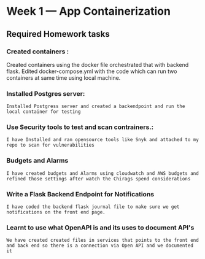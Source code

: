 # Week 1 — App Containerization

## Required Homework tasks

### Created containers :
   Created containers using the docker file orchestrated that with backend flask.
   Edited docker-compose.yml with the code which can run two containers at same time using local machine. 
   
### Installed Postgres server:   
    Installed Postgress server and created a backendpoint and run the local container for testing
    
  
### Use Security tools to test and scan contrainers.:    
    I have Installed and ran opensource tools like Snyk and attached to my repo to scan for vulnerabilities
    
### Budgets and Alarms
    I have created budgets and Alarms using cloudwatch and AWS budgets and refined those settings after watch the Chirags spend considerations 
    
### Write a Flask Backend Endpoint for Notifications	
    I have coded the backend flask journal file to make sure we get notifications on the front end page. 
    
### Learnt to use what OpenAPI is and its uses to document API's 	
    We have created created files in services that points to the front end and back end so there is a connection via Open API and we documented it 
    
    
    
    

    
    
   

   
